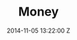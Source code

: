 ---
title: Money
date: 2014-11-05 13:22:00 Z
categories:
- Music Videos
position: 0
client: Peace
video: https://vimeo.com/100596709
image: "/uploads/peace-money.jpg"
is-featured: true
director: Ninian Doff
production-company: Pulse Films
layout: page
---
